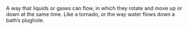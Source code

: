 A way that liquids or gases can flow, in which they rotate and move up
or down at the same time. Like a tornado, or the way water flows down a
bath’s plughole.
